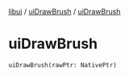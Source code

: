 [libui](../README.md) / [uiDrawBrush](README.md) / [uiDrawBrush](ui-draw-brush.md)

# uiDrawBrush

`uiDrawBrush(rawPtr: NativePtr)`

